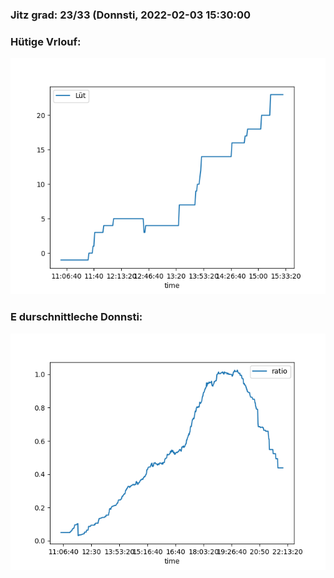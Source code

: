 ### Jitz grad: 23/33 (Donnsti, 2022-02-03 15:30:00

### Hütige Vrlouf:
![Graph](Today.png)

### E durschnittleche Donnsti:
![Graph](Donnsti.png)
